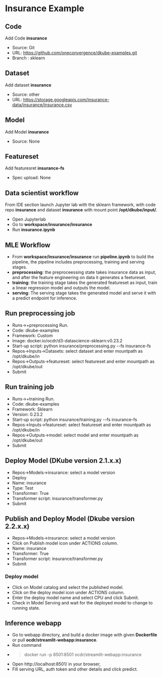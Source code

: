 # Insurance Example

## Code
Add Code **insurance**
  - Source: Git
  - URL: https://github.com/oneconvergence/dkube-examples.git
  - Branch : sklearn

## Dataset 
Add dataset **insurance**
  - Source: other
  - URL: https://storage.googleapis.com/insurance-data/insurance/insurance.csv

## Model
Add Model **insurance**
  - Source: None

## Featureset
Add featuresret **insurance-fs**
  - Spec upload: None


## Data scientist workflow

From IDE section launch Jupyter lab with the sklearn framework, with code repo **insurance** and dataset **insurance** with mount point **/opt/dkube/input/**.

  - Open Jupyterlab
  - Go to **workspace/insurance/insurance**
  - Run **insurance.ipynb**

## MLE Workflow

  - From **workspace/insurance/insurance** run **pipeline.ipynb** to build the pipeline, the pipeline includes preprocessing, training and serving stages. 
  - **preprocessing**: the preproceessing state takes insurance data as input, and after the feature engineering on data it generates a feetureset. 
  - **training**: the training stage takes the generated featureset as input, train a linear regression model and outputs the model.
  - **serving**: The serving stage takes the generated model and serve it with a predict endpoint for inference. 
  
## Run preprocessing job
 - Runs->+preprocessing Run.
 - Code: dkube-examples
 - Framework: Custom
 - Image: docker.io/ocdr/d3-datascience-sklearn:v0.23.2
 - Start-up script: python insurance/preprocessing.py --fs insurance-fs
 - Repos->Inputs->Datasets: select dataset and enter mountpath as /opt/dkube/in
 - Repos->Outputs->featureset: select featureset and enter mountpath as /opt/dkube/out
 - Submit
 
## Run training job
 - Runs->+training Run.
 - Code: dkube-examples
 - Framework: Sklearn
 - Version: 0.23.2
 - Start-up script: python insurance/training.py --fs insurance-fs
 - Repos->Inputs->featureset: select featureset and enter mountpath as /opt/dkube/in
 - Repos->Outputs->model: select model and enter mountpath as /opt/dkube/out
 - Submit
 
## Deploy Model (DKube version 2.1.x.x)
- Repos->Models->insurance: select a model version
- Deploy
- Name: insurance
- Type: Test
- Transformer: True
- Transformer script: insurance/transformer.py
- Submit

## Publish and Deploy Model (Dkube version 2.2.x.x)
- Repos->Models->insurance: select a model version
- Click on Publish model icon under ACTIONS column.
- Name: insurance
- Transformer: True
- Transformer script: insurance/transformer.py
- Submit

### Deploy model
- Click on Model catalog and select the published model.
- Click on the deploy model icon under ACTIONS column.
- Enter the deploy model name and select CPU and click Submit.
- Check in Model Serving and wait for the deployed model to change to running state.
  
## Inference webapp
  - Go to webapp directory, and build a docker image with given **Dockerfile** or pull **ocdr/streamlit-webapp:insurance**.
  - Run command  
  - > docker run -p 8501:8501 ocdr/streamlit-webapp:insurance 
  - Open http://localhost:8501/ in your browser,
  - Fill serving URL, auth token and other details and click predict.
